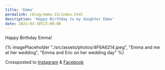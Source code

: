 ```yaml
---
title: 'Emma'
permalink: /blog/emma-23/index.html
description: 'Happy Birthday to my daughter Emma'
date: 2023-03-30T23:09:00
---
```

Happy Birthday Emma!

{% imagePlaceholder "./src/assets/photos/4F6A6214.jpeg", "Emma and me at her wedding", "Emma and Eric on her wedding day" %}

Crossposted to [Instagram](https://www.instagram.com/p/CqcHmKKOF3z/) & [Facebook](https://www.facebook.com/ecrosstexas/posts/pfbid02FyTKFcHuEj9BAA3gocM1MP2vkbSSMDa3x5BHD4i6tH3RJAEVQruxcmS1JsT6mtDHl)
